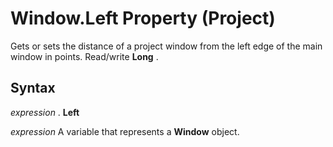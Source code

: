 
# Window.Left Property (Project)

Gets or sets the distance of a project window from the left edge of the main window in points. Read/write  **Long** .


## Syntax

 _expression_ . **Left**

 _expression_ A variable that represents a **Window** object.

